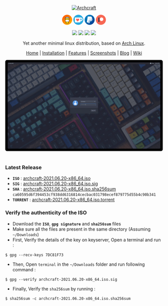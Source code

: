 <p align="center">
<a href="https://archcraft.io"><img src="https://raw.githubusercontent.com/archcraft-os/archcraft-misc-pkgs/main/archcraft-pixmaps/src/icons/archcraft.png" height="100" width="100" alt="Archcraft"></a>
</p>

<p align="center">
<a href="https://www.buymeacoffee.com/adi1090x"><img width="32px" src="https://raw.githubusercontent.com/adi1090x/files/master/other/1.png" alt="Buy Me A Coffee"></a>
<a href="https://ko-fi.com/adi1090x"><img width="32px" src="https://raw.githubusercontent.com/adi1090x/files/master/other/2.png" alt="Support me on ko-fi"></a>
<a href="https://www.paypal.com/cgi-bin/webscr?cmd=_s-xclick&hosted_button_id=U3VK2SSVQWAPN"><img width="32px" src="https://raw.githubusercontent.com/adi1090x/files/master/other/3.png" alt="Support me on Paypal"></a>
<a href="https://www.patreon.com/adi1090x"><img width="32px" src="https://raw.githubusercontent.com/adi1090x/files/master/other/4.png" alt="Support me on Patreon"></a>
</p>

<p align="center">
  <img src="https://img.shields.io/badge/Maintained%3F-Yes-green?style=flat-square">
  <img src="https://img.shields.io/github/downloads/archcraft-os/archcraft-xfce/total?label=downloads&logo=github&color=blue&style=flat-square">
  <img src="https://img.shields.io/github/issues/archcraft-os/archcraft-xfce?color=violet&style=flat-square">
  <img src="https://img.shields.io/github/license/archcraft-os/archcraft-xfce?color=orange&style=flat-square">
</p>

<p align="center">
Yet another minimal linux distribution, based on <a href="https://www.archlinux.org">Arch Linux</a>.
</p>

<p align="center">
<a href="https://archcraft.io">Home</a> | 
<a href="https://archcraft.io/install">Installation</a> | 
<a href="https://archcraft.io/features">Features</a> | 
<a href="https://archcraft.io/gallery">Screenshots</a> | 
<a href="https://archcraft.io/blog">Blog</a> | 
<a href="https://archcraft.io/wiki">Wiki</a>
</p>

![gif](./xfce.gif)

#

### Latest Release

- **`ISO`** : [archcraft-2021.06.20-x86_64.iso](https://github.com/archcraft-os/archcraft-xfce/releases/download/v21.06/archcraft-2021.06.20-x86_64.iso)
- **`SIG`** : [archcraft-2021.06.20-x86_64.iso.sig](https://github.com/archcraft-os/archcraft-xfce/releases/download/v21.06/archcraft-2021.06.20-x86_64.iso.sig)
- **`SHA`** : [archcraft-2021.06.20-x86_64.iso.sha256sum](https://github.com/archcraft-os/archcraft-xfce/releases/download/v21.06/archcraft-2021.06.20-x86_64.iso.sha256sum)
`ca60595d6f394453cf938dd6316814cecbac031798ecef879775d55b4c90b341`
- **`TORRENT`** : [archcraft-2021.06.20-x86_64.iso.torrent](https://github.com/archcraft-os/archcraft-xfce/releases/download/v21.06/archcraft-2021.06.20-x86_64.iso.torrent)

### Verify the authenticity of the ISO

- Download the **`ISO`**, **`gpg signature`** and **`sha256sum`** files
- Make sure all the files are present in the same directory (Assuming `~/Downloads`)
- First, Verify the details of the key on keyserver, Open a terminal and run :
```
$ gpg --recv-keys 7DC81F73
```

- Then, Open `terminal` in the `~/Downloads` folder and run following command :
```
$ gpg --verify archcraft-2021.06.20-x86_64.iso.sig
```

- Finally, Verify the `sha256sum` by running :
```
$ sha256sum -c archcraft-2021.06.20-x86_64.iso.sha256sum
```
